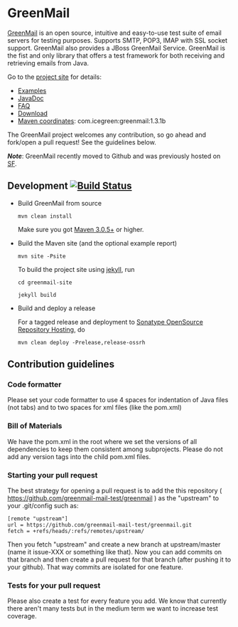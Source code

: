 GreenMail
=========

[GreenMail][greenmail_project_site] is an open source, intuitive and easy-to-use test suite of email servers for testing purposes. 
Supports SMTP, POP3, IMAP with SSL socket support. GreenMail also provides a JBoss GreenMail Service.
GreenMail is the fist and only library that offers a test framework for both receiving and retrieving emails from Java.

Go to the [project site][greenmail_project_site] for details:

* [Examples][greenmail_examples]
* [JavaDoc][greenmail_javadoc]
* [FAQ][greenmail_faq]
* [Download][greenmail_download]
* [Maven coordinates][maven_repository_com]: com.icegreen:greenmail:1.3.1b

The GreenMail project welcomes any contribution, so go ahead and fork/open a pull request! See the guidelines below.

***Note***: GreenMail recently moved to Github and was previously hosted on [SF][greenmail_sf_site].

Development  [![Build Status](https://travis-ci.org/greenmail-mail-test/greenmail.svg?branch=master)](https://travis-ci.org/greenmail-mail-test/greenmail)
-----------

* Build GreenMail from source 

  `mvn clean install`

  Make sure you got [Maven 3.0.5+][maven_download] or higher.

* Build the Maven site (and the optional example report)

  `mvn site -Psite`

  To build the project site using [jekyll][jekyll], run

  `cd greenmail-site`

  `jekyll build`

* Build and deploy a release

  For a tagged release and deployment to [Sonatype OpenSource Repository Hosting][ossrh_maven], do

  `mvn clean deploy -Prelease,release-ossrh`

[greenmail_project_site]: http://www.icegreen.com/greenmail
[greenmail_examples]: http://www.icegreen.com/greenmail/examples.html
[greenmail_faq]: http://www.icegreen.com/greenmail/faq.html
[greenmail_javadoc]: http://www.icegreen.com/greenmail/javadocs/index.html
[greenmail_download]: http://www.icegreen.com/greenmail/download.html
[greenmail_sf_site]: https://sourceforge.net/p/greenmail
[maven_repository_com]: http://mvnrepository.com/artifact/com.icegreen/greenmail
[maven_download]: http://maven.apache.org
[jekyll]: http://jekyllrb.com/
[ossrh_maven]: http://central.sonatype.org/pages/apache-maven.html

Contribution guidelines
-----------------------

### Code formatter ###
Please set your code formatter to use 4 spaces for indentation of Java files (not tabs) and
to two spaces for xml files (like the pom.xml)

### Bill of Materials ###
We have the pom.xml in the root where we set the versions of all dependencies to keep them consistent
among subprojects. Please do not add any version tags into the child pom.xml files.

### Starting your pull request ###
The best strategy for opening a pull request is to add the this repository ( https://github.com/greenmail-mail-test/greenmail )
as the "upstream" to your .git/config such as:

    [remote "upstream"]
    url = https://github.com/greenmail-mail-test/greenmail.git
    fetch = +refs/heads/:refs/remotes/upstream/

Then you fetch "upstream" and create a new branch at upstream/master (name it issue-XXX or something like that).
Now you can add commits on that branch and then create a pull request for that branch (after pushing it to your
github). That way commits are isolated for one feature.

### Tests for your pull request ###
Please also create a test for every feature you add. We know that currently there aren't many tests but in
the medium term we want to increase test coverage.
